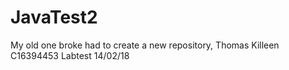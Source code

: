# JavaTest2
My old one broke had to create a new repository, Thomas Killeen C16394453 Labtest 14/02/18
